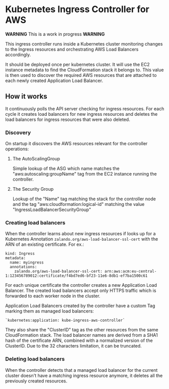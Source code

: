 # Kubernetes Ingress Controller for AWS

**WARNING** This is a work in progress **WARNING**

This ingress controller runs inside a Kubernetes cluster monitoring changes to the Ingress resources and orchestrating 
AWS Load Balancers accordingly.

It should be deployed once per kubernetes cluster. It will use the EC2 instance metadata to find the CloudFormation
stack it belongs to. This value is then used to discover the required AWS resources that are attached to each newly 
created  Application Load Balancer.

## How it works

It continuously polls the API server checking for ingress resources. For each cycle it creates load balancers for new
ingress resources and deletes the load balancers for ingress resources that were also deleted.

### Discovery

On startup it discovers the AWS resources relevant for the controller operations:
 
1. The AutoScalingGroup

    Simple lookup of the ASG which name matches the "aws:autoscaling:groupName" tag from the EC2 instance running the
    controller.

2. The Security Group

    Lookup of the "Name" tag matching the stack for the controller node and the tag "aws:cloudformation:logical-id"
    matching the value "IngressLoadBalancerSecurityGroup"

### Creating load balancers

When the controller learns about new ingress resources if looks up for a Kubernetes Annotation 
`zalando.org/aws-load-balancer-ssl-cert` with the ARN of an existing certificate. For ex.:

```
kind: Ingress
metadata:
  name: myingress
  annotations:
    zalando.org/aws-load-balancer-ssl-cert: arn:aws:acm:eu-central-1:123456789012:certificate/f4bd7ed6-bf23-11e6-8db1-ef7ba1500c61
```

For each unique certificate the controller creates a new Application Load Balancer. The created load balancers accept 
only HTTPS traffic which is forwarded to each worker node in the cluster.

Application Load Balancers created by the controller have a custom Tag marking them as managed load balancers:

    `kubernetes:application: kube-ingress-aws-controller`

They also share the "ClusterID" tag as the other resources from the same CloudFormation stack. The load balancer names
are derived from a SHA1 hash of the certificate ARN, combined with a normalized version of the ClusterID.
Due to the 32 characters limitation, it can be truncated.
 
### Deleting load balancers

When the controller detects that a managed load balancer for the current cluster doesn't have a matching ingress 
resource anymore, it deletes all the previously created resources.



